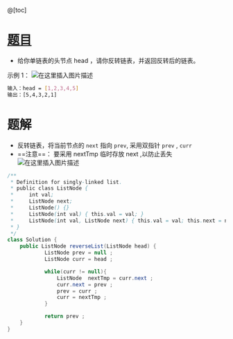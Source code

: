 ﻿@[toc]

# [题目](https://leetcode-cn.com/problems/reverse-linked-list/)

- 给你单链表的头节点 head ，请你反转链表，并返回反转后的链表。
 

示例 1：
![在这里插入图片描述](https://img-blog.csdnimg.cn/9511b4ade2414385b66a1b81b5e57b50.png?x-oss-process=image/watermark,type_ZmFuZ3poZW5naGVpdGk,shadow_10,text_Q1NETiBAUXVhbnR1bVlvdQ==,size_25,color_FFFFFF,t_70,g_se,x_16)

```bash
输入：head = [1,2,3,4,5]
输出：[5,4,3,2,1]
```

# 题解
- 反转链表，将当前节点的 `next` 指向 `prev`, 采用双指针 `prev` , `curr`
- ==注意==： 要采用 nextTmp  临时存放 next  ,以防止丢失
![在这里插入图片描述](https://img-blog.csdnimg.cn/2b204bc2f3c74567a94024381dd999c1.png?x-oss-process=image/watermark,type_ZmFuZ3poZW5naGVpdGk,shadow_10,text_Q1NETiBAUXVhbnR1bVlvdQ==,size_44,color_FFFFFF,t_70,g_se,x_16)

```java
/**
 * Definition for singly-linked list.
 * public class ListNode {
 *     int val;
 *     ListNode next;
 *     ListNode() {}
 *     ListNode(int val) { this.val = val; }
 *     ListNode(int val, ListNode next) { this.val = val; this.next = next; }
 * }
 */
class Solution {
    public ListNode reverseList(ListNode head) {
            ListNode prev = null ;
            ListNode curr = head ;

            while(curr != null){
                ListNode  nextTmp = curr.next ;
                curr.next = prev ;
                prev = curr ;
                curr = nextTmp ;
            }

            return prev ;
    }
}
```

